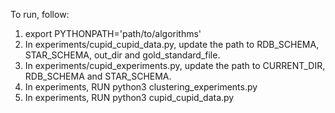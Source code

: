 To run, follow:
1. export PYTHONPATH='path/to/algorithms'
2. In experiments/cupid_cupid_data.py, update the path to RDB_SCHEMA, STAR_SCHEMA, out_dir and gold_standard_file.
3. In experiments/cupid_experiments.py, update the path to CURRENT_DIR, RDB_SCHEMA and STAR_SCHEMA.
4. In experiments, RUN python3 clustering_experiments.py
5. In experiments, RUN python3 cupid_cupid_data.py
